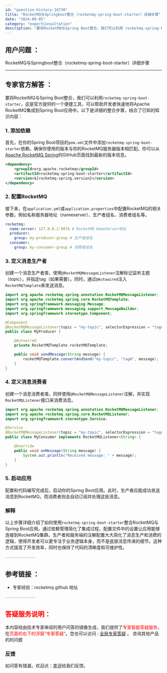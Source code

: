 ```yaml
---
id: "question-history-16730"
title: "RocketMQ与Springboot整合（rocketmq-spring-boot-starter）详细步骤"
date: "2024-09-05"
category: "expertConsultation"
description: "要将RocketMQ与Spring Boot整合，我们可以利用`rocketmq-spring-boot-starter`，这是官方提供的一个便捷工具，可以帮助开发者快速地将Apache RocketMQ集成到Spring Boot应用中。以下是详细的整合步骤，结合了已知的知识内容：### 1. 添"
---
```


## 用户问题 ： 
 RocketMQ与Springboot整合（rocketmq-spring-boot-starter）详细步骤  

---------------
## 专家官方解答 ：

要将RocketMQ与Spring Boot整合，我们可以利用`rocketmq-spring-boot-starter`，这是官方提供的一个便捷工具，可以帮助开发者快速地将Apache RocketMQ集成到Spring Boot应用中。以下是详细的整合步骤，结合了已知的知识内容：

### 1. 添加依赖

首先，在你的Spring Boot项目的`pom.xml`文件中添加`rocketmq-spring-boot-starter`依赖。确保你使用的版本与你的RocketMQ服务器版本相匹配。你可以从[Apache RocketMQ Spring](https://github.com/apache/rocketmq-spring)的GitHub页面找到最新的版本信息。

```xml
<dependency>
    <groupId>org.apache.rocketmq</groupId>
    <artifactId>rocketmq-spring-boot-starter</artifactId>
    <version>${rocketmq-spring.version}</version>
</dependency>
```

### 2. 配置RocketMQ

接下来，在`application.yml`或`application.properties`中配置RocketMQ的相关参数，例如名称服务器地址（nameserver）、生产者组名、消费者组名等。

```yaml
rocketmq:
  name-server: 127.0.0.1:9876 # RocketMQ NameServer地址
  producer:
    group: my-producer-group # 生产者组名
  consumer:
    group: my-consumer-group # 消费者组名
```

### 3. 定义消息生产者

创建一个消息生产者类，使用`@RocketMQMessageListener`注解标记监听主题（topic），并指定tag（如果需要）。同时，通过`@Autowired`注入`RocketMQTemplate`来发送消息。

```java
import org.apache.rocketmq.spring.annotation.RocketMQMessageListener;
import org.apache.rocketmq.spring.core.RocketMQTemplate;
import org.springframework.messaging.Message;
import org.springframework.messaging.support.MessageBuilder;
import org.springframework.stereotype.Component;

@Component
@RocketMQMessageListener(topic = "my-topic", selectorExpression = "tagA")
public class MyProducer {

    @Autowired
    private RocketMQTemplate rocketMQTemplate;

    public void sendMessage(String message) {
        rocketMQTemplate.convertAndSend("my-topic", "tagA", message);
    }
}
```

### 4. 定义消息消费者

创建一个消息消费者类，同样使用`@RocketMQMessageListener`注解，并实现`RocketMQListener`接口来消费消息。

```java
import org.apache.rocketmq.spring.annotation.RocketMQMessageListener;
import org.apache.rocketmq.spring.core.RocketMQListener;
import org.springframework.stereotype.Service;

@Service
@RocketMQMessageListener(topic = "my-topic", selectorExpression = "tagA")
public class MyConsumer implements RocketMQListener<String> {

    @Override
    public void onMessage(String message) {
        System.out.println("Received message: " + message);
    }
}
```

### 5. 启动应用

配置和代码编写完成后，启动你的Spring Boot应用。此时，生产者应能成功发送消息到RocketMQ，而消费者则会自动订阅并处理这些消息。

### 解释

以上步骤详细介绍了如何使用`rocketmq-spring-boot-starter`整合RocketMQ与Spring Boot应用。通过依赖管理简化了集成过程，配置文件中的设置让应用能够连接到RocketMQ集群。生产者和服务端的注解配置大大简化了消息生产和消费的逻辑，使得开发者可以更专注于业务逻辑本身，而不是底层消息传递的细节。这种方式提高了开发效率，同时也保持了代码的清晰度和可维护性。


<font color="#949494">---------------</font> 


## 参考链接 ：

* 专家经验：rocketmq github 地址 


 <font color="#949494">---------------</font> 
 


## <font color="#FF0000">答疑服务说明：</font> 

本内容经由技术专家审阅的用户问答的镜像生成，我们提供了<font color="#FF0000">专家智能答疑服务</font>，在<font color="#FF0000">页面的右下的浮窗”专家答疑“</font>。您也可以访问 : [全局专家答疑](https://answer.opensource.alibaba.com/docs/intro) 。 咨询其他产品的的问题

### 反馈
如问答有错漏，欢迎点：[差评](https://ai.nacos.io/user/feedbackByEnhancerGradePOJOID?enhancerGradePOJOId=16733)给我们反馈。
